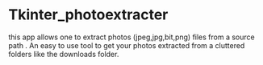 # Tkinter_photoextracter
this app allows one to extract photos (jpeg,jpg,bit,png) files from a source path . An easy to use tool  to get your photos  extracted from a cluttered folders like the downloads folder.
